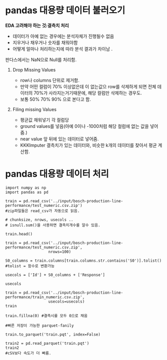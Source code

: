 # pandas 대용량 데이터 불러오기

**EDA 고려해야 하는 것:결측치 처리**
- 데이터가 아예 없는 경우에는 분석자체가 진행될수 없음
- 지우거나 채우거나 숫자를 채워야함
- 어떻게 얼마나 처리하는지에 따라 분석 결과가 차이남 .

판다스에서는 NaN으로 Null를 처리함. 


1. Drop Missing Values
   - row나 columns 단위로 제거함.
   - 만약 어떤 컬럼이 70% 이상없은데 이 없는값으 row를 삭제하게 되면 전체 데이터의 70%가 사라지는거기때문에, 해당 컬럼만 삭제하는 경우도.
   - 보통 50% 70% 90% 으로 본다고 함.

2. Filing missing Values
   - 평균값 채워넣기 각 컬럼당
   - ground values를 넣음(아예 0이나 -1000처럼 해당 컬럼에 없는 값을 넣어줌.)
   - near value 앞 뒤에 있는 데이터로 넣어줌.
   - KKKImputer 결측치가 있는 데이터와, 비슷한 k개의 데이터를 찾아서 평균 계산함.

# pandas 대용량 데이터 처리
```
import numpy as np
import pandas as pd

train = pd.read_csv('../input/bosch-production-line-performance/test_numeric.csv.zip')
#zip파일들은 read_csv가 자동으로 읽음.

# chunksize, nrows, usecols ..
# isnull.sum()을 사용하면 결측치개수를 알수 있음.

train.head()
```
```
train = pd.read_csv('../input/bosch-production-line-performance/test_numeric.csv.zip',
                   nrows=100)

S0_columns = train.columns[train.columns.str.contains('S0')].tolist()
#tolist = 함수로 변환가능 

usecols = ['Id'] + S0_columns + ['Response']

usecols
```

```
train = pd.read_csv('../input/bosch-production-line-performance/train_numeric.csv.zip',
                   usecols=usecols)
train
```

```
train.fillna(0) #결측시를 모두 0으로 채움

```



```
#빠른 저장이 가능한 parquet-fanily

train.to_parquet('train.pqt', index=False)

train2 = pd.read_parquet('train.pqt')
train2
#cSV보다 속도가 더 빠름.
```

